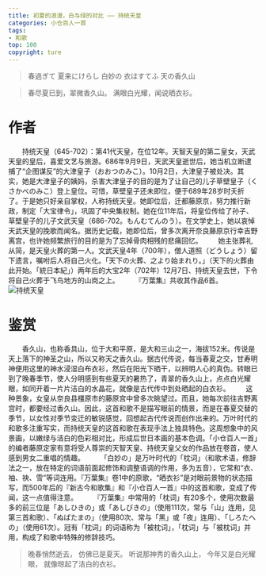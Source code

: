 ```yaml
---
title: 初夏的浪漫，白与绿的对比 —— 持统天皇
categories: 小仓百人一首
tags:
- 和歌
top: 100
copyright: ture
---
```


> 春過ぎて  夏来にけらし  白妙の
> 衣ほすてふ  天の香久山

> 春尽夏已到，翠微香久山。
> 满眼白光耀，闻说晒衣衫。

<!-- more -->

# 作者
&emsp;&emsp;持统天皇（645-702）：第41代天皇，在位12年。天智天皇的第二皇女，天武天皇的皇后，喜爱文艺与旅游。686年9月9日，天武天皇逝世后，她当机立断逮捕了“企图谋反”的大津皇子（おおつのみこ）。10月2日，大津皇子被处决。其实，她是大津皇子的姨妈，杀害大津皇子的目的是为了让自己的儿子草壁皇子（くさかべのみこ）登上皇位。可惜，草壁皇子还未即位，便于689年28岁时夭折了。于是她只好亲自掌权，人称持统天皇。她即位后，迁都藤原京，努力推行新政，制定「大宝律令」，巩固了中央集权制。她在位11年后，将皇位传给了孙子、草壁皇子的儿子文武天皇（686-702。もんむてんのう）。在文学史上，她以哀悼天武天皇的挽歌而闻名。据历史记载，她即位后，曾多次离开奈良藤原京行幸吉野离宫，也许她频繁旅行的目的是为了忘掉骨肉相残的悲痛回忆。
&emsp;&emsp;她主张葬礼从简，是天皇火葬的第一人。文武天皇4年（700年），僧人道照（どうしょう）留下遗言，嘱咐后人将自己火化。「天下の火葬、之より始まれり。」（天下的火葬由此开始。「統日本紀」）两年后的大宝2年（702年）12月7日、持统天皇去世，下令将自己火葬于飞鸟地方的山岗之上。
&emsp;&emsp;『万葉集』共收其作品6首。
![](https://ws1.sinaimg.cn/large/749c46aagy1fybd9cq7j3j207g0akt9c.jpg '持统天皇')

# 鉴赏
&emsp;&emsp;香久山，也称香具山，位于大和平原，是大和三山之一，海拔152米。传说是天上落下的神圣之山，所以又称天之香久山。据古代传说，每当春夏之交，甘寿明神便用这里的神水浸湿白布衣衫，然后在阳光下晒干，以辨明人心的真伪。转眼已到了晚春季节，使人分明感到有些夏天的暑热了，青翠的香久山上，点点白光耀眼，如同开着一片片洁白的水晶花，就像是古代传中到处晒起的白衣衫。
&emsp;&emsp;这种景象，女皇从奈良县橿原市的藤原宫中曾多次眺望过。而且，她每次前往吉野离宫时，都要经过香久山。因此，这首和歌不是描写眼前的情景，而是在春夏交替的季节，以女性对季节变迁的敏锐感觉，回想起古代传说而创作出来的。万叶时代的和歌多注重写实，而持统天皇的这首和歌在表现手法上独具特色。这周想象中的风景画，以嫩绿与洁白的色彩相对比，形成后世日本画的基本色调。「小仓百人一首」的编者藤原定家有意将受人尊崇的天智天皇、持统天皇父女的作品放在卷首，使人感到男女二重唱的情趣。
&emsp;&emsp;「白妙の」是万叶时代的「枕词」（和歌术语，修辞法之一，放在特定的词语前面起修饰和调整语调的作用，多为五音），它常和“衣、袖、袂、雪”等词连用。『万葉集』卷1中的原歌，“晒衣衫”是对眼前景物的状态描写，而500年后的『新古今和歌集』和『小仓百人一首』中的这首和歌，变成了传闻，这一点值得注意。
&emsp;&emsp;『万葉集』中常用的「枕词」有20多个，使用次数最多的前三位是「あしひきの」或「あしびきの」（使用111次，常与「山」连用，见第三首和歌）、「ぬばたまの」（使用80次、常与「黑」或「夜」连用）、「しろたへの」（使用61次）。冠有「枕词」的词语称为「被枕词」，「枕词」与「被枕词」并用，构成了和歌中特殊的修辞技巧。

> 晚春悄然逝去，
> 仿佛已是夏天。
> 听说那神秀的香久山上，
> 今年又是白光耀眼，
> 就像晾起了洁白的衣衫。